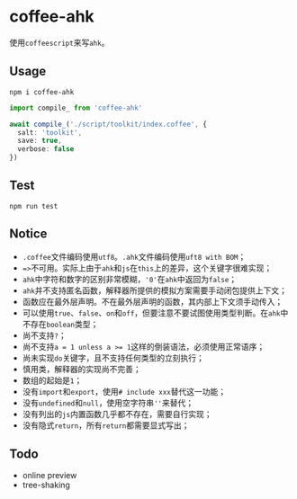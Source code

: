 # coffee-ahk

使用`coffeescript`来写`ahk`。

## Usage

```shell
npm i coffee-ahk
```

```typescript
import compile_ from 'coffee-ahk'

await compile_('./script/toolkit/index.coffee', {
  salt: 'toolkit',
  save: true,
  verbose: false
})
```

## Test

```shell
npm run test
```

## Notice

- `.coffee`文件编码使用`utf8`。`.ahk`文件编码使用`uft8 with BOM`；
- `=>`不可用。实际上由于`ahk`和`js`在`this`上的差异，这个关键字很难实现；
- `ahk`中字符和数字的区别非常模糊，`'0'`在`ahk`中返回为`false`；
- `ahk`并不支持匿名函数，解释器所提供的模拟方案需要手动闭包提供上下文；
- 函数应在最外层声明。不在最外层声明的函数，其内部上下文须手动传入；
- 可以使用`true`、`false`、`on`和`off`，但要注意不要试图使用类型判断。在`ahk`中不存在`boolean`类型；
- 尚不支持`?`；
- 尚不支持`a = 1 unless a >= 1`这样的倒装语法，必须使用正常语序；
- 尚未实现`do`关键字，且不支持任何类型的立刻执行；
- 慎用类，解释器的实现尚不完善；
- 数组的起始是`1`；
- 没有`import`和`export`，使用`# include xxx`替代这一功能；
- 没有`undefined`和`null`，使用空字符串`''`来替代；
- 没有列出的`js`内置函数几乎都不存在，需要自行实现；
- 没有隐式`return`，所有`return`都需要显式写出；

## Todo

- online preview
- tree-shaking